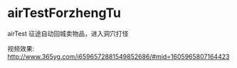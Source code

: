 # airTestForzhengTu
airTest 征途自动回城卖物品，进入洞穴打怪


视频效果:
http://www.365yg.com/i6596572881549852686/#mid=1605965807164423

